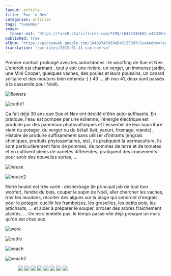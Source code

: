 ```yaml
---
layout: article
title: "Sue 'n Nev"
categories: articles
tags: "Sue&Nev"
image: 
  teaser-ext: "https://farm8.staticflickr.com/7395/16432248665_e48328de68.jpg"
published: true
album: "https://picasaweb.google.com/104897435834545155307/SueAndNev?authkey=Gv1sRgCJXU5N6C2IXnpQE"
translation: "/articles/2015-01-11-sue-nev-vo"
---
```


Premier contact prolongé avec les autochtones : le wooffing de Sue et Nev. L'endroit est charmant , tout y est: une rivière, un verger, un immense jardin, une Mini Cooper, quelques vaches, des poules et leurs poussins, un canard solitaire et des moutons bien entendu :) ( 43 ... ah non 41, deux sont passés à la casserole pour Noël). 

![flowers](https://lh5.googleusercontent.com/-b3gUo6VP9ko/VNL4WCfW18I/AAAAAAAAAb8/3581a_bH71w/s800/upload_-1-MIX.jpg)

![cattle1](https://lh6.googleusercontent.com/-hM3DLsCT_3A/VNL8INFPGxI/AAAAAAAAAd8/8s4jAADvKSY/s800/upload_-1-MIX.jpg)

Ça fait déjà 30 ans que Sue et Nev ont décidé d'être auto-suffisants. En pratique, l'eau est pompée par une éolienne, l'énergie électrique est produite par des panneaux photovoltaïques et l'essentiel de leur nourriture vient du potager, du verger ou du bétail (lait, yaourt, fromage, viande). Histoire de produire suffisamment sans utiliser d'intrants (engrais chimiques, produits phytosanitaires, etc), ils pratiquent la permaculture. Ils sont particulièrement fans de pommes, de pommes de terre et de tomates et en cultivent pleins de variétés différentes, pratiquent des croisements pour avoir des nouvelles sortes, ...

![house](https://lh4.googleusercontent.com/-EJeDtq_J7mM/VNL-llSj0vI/AAAAAAAAAf4/Ofcmg_-ozP4/s800/upload_-1-MIX.jpg)

![house2](https://lh5.googleusercontent.com/-e_-ALDb_U0g/VNLvtJFuIzI/AAAAAAAAAa8/Ey4bRx53AeY/s800/upload_-1-MIX.jpg)

Notre boulot est très varié : désherbage (le principal job de tout bon woofer), fendre du bois, couper le sapin de Noël, aller chercher les vaches, trier les moutons, récolter des algues sur la plage qui serviront d'engrais pour le potager, cueillir les framboises, les groseilles, les petits pois, les artichauts, ... et aider à préparer le souper, arroser des arbres fraichement plantés, ... On ne s'embête pas, le temps passe vite déjà presque un mois qu'on est chez eux.

![work](https://lh6.googleusercontent.com/-WHRxiUeaW94/VNL9JC3v8zI/AAAAAAAAAeo/mr20Uc162Ok/s800/upload_-1-MIX.jpg)

![cattle](http://lh6.ggpht.com/-NLW2rJF71aE/VNL7cFQ_DWI/AAAAAAAAAdY/7ctSR1NAyZw/s1280/upload_-1-MIX.jpg)

![beach](https://lh3.googleusercontent.com/-GzVHCzhfrTM/VNL9xN_Y1rI/AAAAAAAAAfI/7ZKMKoTqhTo/s800/upload_-1-MIX.jpg)

![beach2](https://lh4.googleusercontent.com/-uOX8tmlIXbQ/VNL-LGohb7I/AAAAAAAAAfg/zX3gUGrcBnY/s800/upload_-1-MIX.jpg)

<figure class="half">
  <img src="https://farm9.staticflickr.com/8643/16170472875_5e70cbfec7_n.jpg">
  <img src="https://farm8.staticflickr.com/7494/15982980268_262dfcb98e_n.jpg">
  <img src="https://farm9.staticflickr.com/8566/15548070874_e158950f3f_n.jpg">
  <img src="https://farm8.staticflickr.com/7471/16170456335_f4e7a652d0_n.jpg">
  <img src="https://farm8.staticflickr.com/7573/15550637363_071c3253b7_n.jpg">
  <img src="https://farm9.staticflickr.com/8643/16170472875_5e70cbfec7_n.jpg">
  <img src="https://farm8.staticflickr.com/7463/16169776912_bc7312e55f_n.jpg">
  <img src="https://farm9.staticflickr.com/8613/15984700907_492fdcbf31_n.jpg">
</figure>